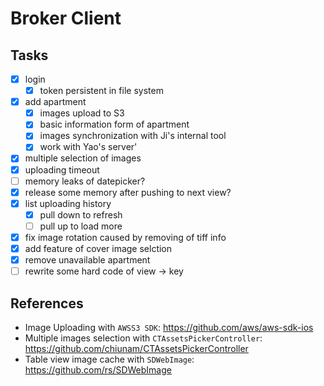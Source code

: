 Broker Client
=============

Tasks
-----

- [x] login
	- [x] token persistent in file system
- [x] add apartment
    - [x] images upload to S3
	- [x] basic information form of apartment
	- [x] images synchronization with Ji's internal tool
    - [x] work with Yao's server'
- [x] multiple selection of images
- [x] uploading timeout 
- [ ] memory leaks of datepicker?
- [x] release some memory after pushing to next view?
- [x] list uploading history
    - [x] pull down to refresh
    - [ ] pull up to load more
- [x] fix image rotation caused by removing of tiff info
- [x] add feature of cover image selction
- [x] remove unavailable apartment
- [ ] rewrite some hard code of view -> key

References
----------

- Image Uploading with `AWSS3 SDK`: https://github.com/aws/aws-sdk-ios
- Multiple images selection with `CTAssetsPickerController`: https://github.com/chiunam/CTAssetsPickerController
- Table view image cache with `SDWebImage`: https://github.com/rs/SDWebImage

